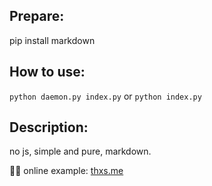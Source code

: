 ## Prepare:
  pip install markdown

## How to use:
  `python daemon.py index.py`  or  `python index.py`

## Description:
  no js, simple and pure, markdown.

💪🏿  online example: [thxs.me](http://thxs.me)
